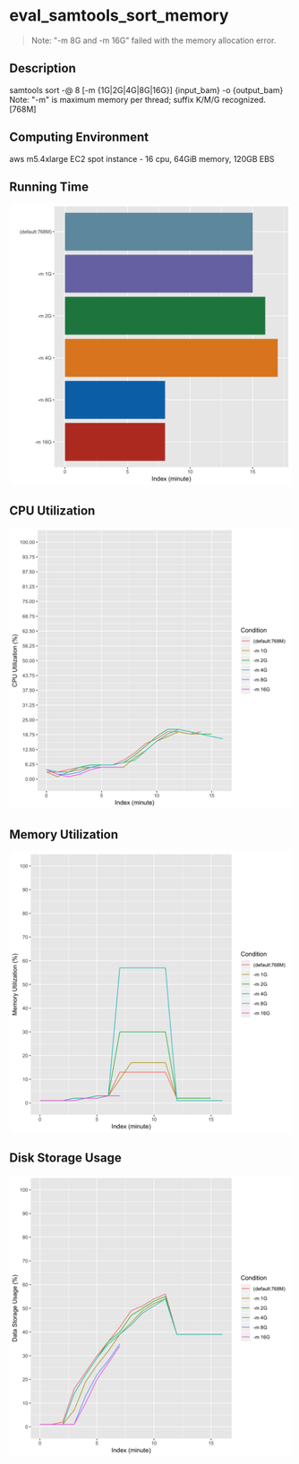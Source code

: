 # eval_samtools_sort_memory

> Note: "-m 8G and -m 16G" failed with the memory allocation error.

## Description
samtools sort -@ 8 [-m {1G|2G|4G|8G|16G}] {input_bam} -o {output_bam} <BR>Note: "-m" is maximum memory per thread; suffix K/M/G recognized. [768M]

## Computing Environment
aws m5.4xlarge EC2 spot instance - 16 cpu, 64GiB memory, 120GB EBS

## Running Time
![Running Time](output/running_time.png)

## CPU Utilization
![CPU Utilization](output/cpu_utilization.png)

## Memory Utilization
![Memory Utilization](output/memory_utilization.png)

## Disk Storage Usage
![Disk Storage Usage](output/disk_storage_usage.png)
